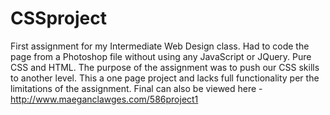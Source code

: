 CSSproject
==========

First assignment for my Intermediate Web Design class. Had to code the page from a Photoshop file without using any JavaScript or JQuery. Pure CSS and HTML. The purpose of the assignment was to push our CSS skills to another level. This a one page project and lacks full functionality per the limitations of the assignment. Final can also be viewed here - http://www.maeganclawges.com/586project1
